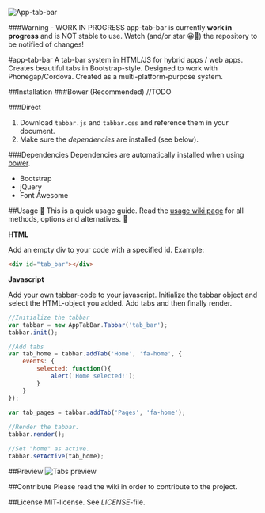 ![App-tab-bar](https://i.imgur.com/CLUH1Ws.png)

###Warning - WORK IN PROGRESS
app-tab-bar is currently **work in progress** and is NOT stable to use. Watch (and/or star 😀🌟) the repository to be notified of changes!

#app-tab-bar
A tab-bar system in HTML/JS for hybrid apps / web apps. Creates beautiful tabs in Bootstrap-style. Designed to work with Phonegap/Cordova. Created as a multi-platform-purpose system. 

##Installation 
###Bower (Recommended)
//TODO

###Direct
1. Download `tabbar.js` and `tabbar.css` and reference them in your document.
2. Make sure the *dependencies* are installed (see below).

###Dependencies
Dependencies are automatically installed when using [bower](https://bower.io/). 

* Bootstrap
* jQuery
* Font Awesome

##Usage
🌴 This is a quick usage guide. Read the [usage wiki page](https://github.com/ErlendEllingsen/app-tab-bar/wiki/Usage) for all methods, options and alternatives. 🌴

**HTML**

Add an empty div to your code with a specified id. Example:

```html
<div id="tab_bar"></div>
```

**Javascript**

Add your own tabbar-code to your javascript. Initialize the tabbar object and select the HTML-object you added. Add tabs and then finally render.

```javascript
//Initialize the tabbar
var tabbar = new AppTabBar.Tabbar('tab_bar');
tabbar.init();

//Add tabs
var tab_home = tabbar.addTab('Home', 'fa-home', {
	events: {
		selected: function(){
			alert('Home selected!');
		}
	}
});

var tab_pages = tabbar.addTab('Pages', 'fa-home');
	
//Render the tabbar.
tabbar.render();

//Set "home" as active.
tabbar.setActive(tab_home);
```

##Preview
![Tabs preview](https://i.imgur.com/kTU0fO2.png)

##Contribute
Please read the wiki in order to contribute to the project.

##License 
MIT-license. See *LICENSE*-file.